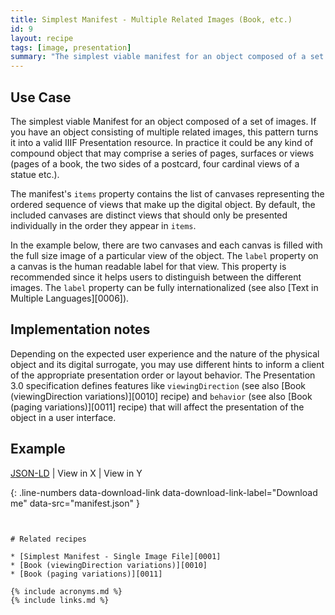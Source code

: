 ```yaml
---
title: Simplest Manifest - Multiple Related Images (Book, etc.)
id: 9
layout: recipe
tags: [image, presentation]
summary: "The simplest viable manifest for an object composed of a set of images (book, etc.)."
---
```



## Use Case

The simplest viable Manifest for an object composed of a set of images. If you have an object consisting of multiple related images, this pattern turns it into a valid IIIF Presentation resource. In practice it could be any kind of compound object that may comprise a series of pages, surfaces or views (pages of a book, the two sides of a postcard, four cardinal views of a statue etc.).

The manifest's `items` property contains the list of canvases representing the ordered sequence of views that make up the digital object. By default, the included canvases are distinct views that should only be presented individually in the order they appear in `items`.

In the example below, there are two canvases and each canvas is filled with the full size image of a particular view of the object. The `label` property on a canvas is the human readable label for that view. This property is recommended since it helps users to distinguish between the different images. The `label` property can be fully internationalized (see also [Text in Multiple Languages][0006]).



## Implementation notes

Depending on the expected user experience and the nature of the physical object and its digital surrogate, you may use different hints to inform a client of the appropriate presentation order or layout behavior. The Presentation 3.0 specification defines features like `viewingDirection` (see also [Book (viewingDirection variations)][0010] recipe) and `behavior` (see also [Book (paging variations)][0011] recipe) that will affect the presentation of the object in a user interface.



## Example

[JSON-LD](manifest.json) | View in X | View in Y 

{: .line-numbers data-download-link data-download-link-label="Download me" data-src="manifest.json" }
```json
```
```

# Related recipes

* [Simplest Manifest - Single Image File][0001]
* [Book (viewingDirection variations)][0010]
* [Book (paging variations)][0011]

{% include acronyms.md %}
{% include links.md %}

